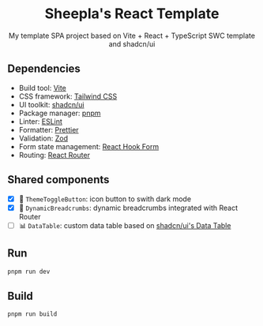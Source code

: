 <div align="center">
  
# Sheepla's React Template

</div>

<div align="center">
  
My template SPA project based on Vite + React + TypeScript SWC template and shadcn/ui

</div>

## Dependencies

- Build tool: [Vite](https://vite.dev)
- CSS framework: [Tailwind CSS](https://github.com/tailwindcss/tailwindcss)
- UI toolkit: [shadcn/ui](https://ui.shadcn.com/)
- Package manager: [pnpm](https://pnpm.io)
- Linter: [ESLint](https://eslint.org)
- Formatter: [Prettier](https://prettier.io)
- Validation: [Zod](https://zod.dev)
- Form state management: [React Hook Form](https://react-hook-form.com/)
- Routing: [React Router](https://reactrouter.com)

<!--
- Data grid: [AG Grid (Community Edition)](https://www.ag-grid.com/)
- Global state manageement: [Jotai](https://jotai.org/)
-->


## Shared components

- [x] 🌃 `ThemeToggleButton`: icon button to swith dark mode
- [x] 🍞 `DynamicBreadcrumbs`: dynamic breadcrumbs integrated with React Router
- [ ] 📊 `DataTable`: custom data table based on [shadcn/ui's Data Table](https://ui.shadcn.com/docs/components/data-table)

## Run

```sh
pnpm run dev
```

## Build

```sh
pnpm run build
```
